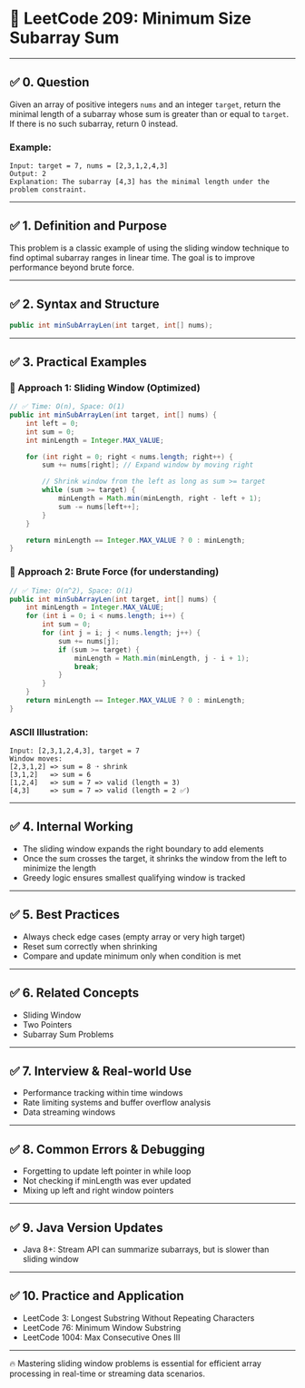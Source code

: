 # 🚀 LeetCode 209: Minimum Size Subarray Sum

---

## ✅ 0. Question

Given an array of positive integers `nums` and an integer `target`, return the minimal length of a subarray whose sum is greater than or equal to `target`. If there is no such subarray, return 0 instead.

### Example:
```text
Input: target = 7, nums = [2,3,1,2,4,3]
Output: 2
Explanation: The subarray [4,3] has the minimal length under the problem constraint.
```

---

## ✅ 1. Definition and Purpose

This problem is a classic example of using the sliding window technique to find optimal subarray ranges in linear time. The goal is to improve performance beyond brute force.

---

## ✅ 2. Syntax and Structure

```java
public int minSubArrayLen(int target, int[] nums);
```

---

## ✅ 3. Practical Examples

### 🔹 Approach 1: Sliding Window (Optimized)
```java
// ✅ Time: O(n), Space: O(1)
public int minSubArrayLen(int target, int[] nums) {
    int left = 0;
    int sum = 0;
    int minLength = Integer.MAX_VALUE;

    for (int right = 0; right < nums.length; right++) {
        sum += nums[right]; // Expand window by moving right

        // Shrink window from the left as long as sum >= target
        while (sum >= target) {
            minLength = Math.min(minLength, right - left + 1);
            sum -= nums[left++];
        }
    }

    return minLength == Integer.MAX_VALUE ? 0 : minLength;
}
```

### 🔹 Approach 2: Brute Force (for understanding)
```java
// ✅ Time: O(n^2), Space: O(1)
public int minSubArrayLen(int target, int[] nums) {
    int minLength = Integer.MAX_VALUE;
    for (int i = 0; i < nums.length; i++) {
        int sum = 0;
        for (int j = i; j < nums.length; j++) {
            sum += nums[j];
            if (sum >= target) {
                minLength = Math.min(minLength, j - i + 1);
                break;
            }
        }
    }
    return minLength == Integer.MAX_VALUE ? 0 : minLength;
}
```

### ASCII Illustration:
```
Input: [2,3,1,2,4,3], target = 7
Window moves:
[2,3,1,2] => sum = 8 ➝ shrink
[3,1,2]   => sum = 6
[1,2,4]   => sum = 7 => valid (length = 3)
[4,3]     => sum = 7 => valid (length = 2 ✅)
```

---

## ✅ 4. Internal Working

- The sliding window expands the right boundary to add elements
- Once the sum crosses the target, it shrinks the window from the left to minimize the length
- Greedy logic ensures smallest qualifying window is tracked

---

## ✅ 5. Best Practices

- Always check edge cases (empty array or very high target)
- Reset sum correctly when shrinking
- Compare and update minimum only when condition is met

---

## ✅ 6. Related Concepts

- Sliding Window
- Two Pointers
- Subarray Sum Problems

---

## ✅ 7. Interview & Real-world Use

- Performance tracking within time windows
- Rate limiting systems and buffer overflow analysis
- Data streaming windows

---

## ✅ 8. Common Errors & Debugging

- Forgetting to update left pointer in while loop
- Not checking if minLength was ever updated
- Mixing up left and right window pointers

---

## ✅ 9. Java Version Updates

- Java 8+: Stream API can summarize subarrays, but is slower than sliding window

---

## ✅ 10. Practice and Application

- LeetCode 3: Longest Substring Without Repeating Characters
- LeetCode 76: Minimum Window Substring
- LeetCode 1004: Max Consecutive Ones III

---

🔥 Mastering sliding window problems is essential for efficient array processing in real-time or streaming data scenarios.

